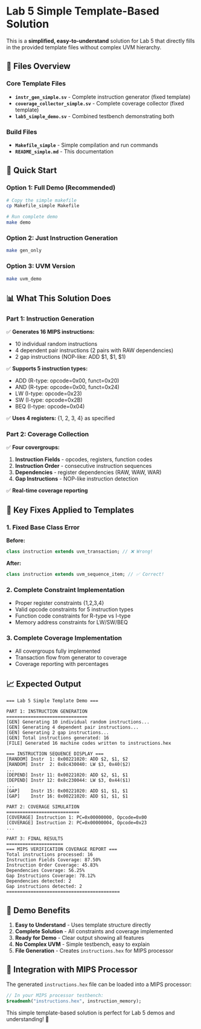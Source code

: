 # Lab 5 Simple Template-Based Solution

This is a **simplified, easy-to-understand** solution for Lab 5 that directly fills in the provided template files without complex UVM hierarchy.

## 📁 Files Overview

### Core Template Files
- **`instr_gen_simple.sv`** - Complete instruction generator (fixed template)
- **`coverage_collector_simple.sv`** - Complete coverage collector (fixed template)  
- **`lab5_simple_demo.sv`** - Combined testbench demonstrating both

### Build Files
- **`Makefile_simple`** - Simple compilation and run commands
- **`README_simple.md`** - This documentation

## 🚀 Quick Start

### Option 1: Full Demo (Recommended)
```bash
# Copy the simple makefile
cp Makefile_simple Makefile

# Run complete demo
make demo
```

### Option 2: Just Instruction Generation
```bash
make gen_only
```

### Option 3: UVM Version
```bash
make uvm_demo
```

## 📊 What This Solution Does

### Part 1: Instruction Generation
✅ **Generates 16 MIPS instructions:**
- 10 individual random instructions
- 4 dependent pair instructions (2 pairs with RAW dependencies) 
- 2 gap instructions (NOP-like: ADD $1, $1, $1)

✅ **Supports 5 instruction types:**
- ADD (R-type: opcode=0x00, funct=0x20)
- AND (R-type: opcode=0x00, funct=0x24)
- LW (I-type: opcode=0x23)
- SW (I-type: opcode=0x2B)
- BEQ (I-type: opcode=0x04)

✅ **Uses 4 registers:** {1, 2, 3, 4} as specified

### Part 2: Coverage Collection
✅ **Four covergroups:**
1. **Instruction Fields** - opcodes, registers, function codes
2. **Instruction Order** - consecutive instruction sequences
3. **Dependencies** - register dependencies (RAW, WAW, WAR)
4. **Gap Instructions** - NOP-like instruction detection

✅ **Real-time coverage reporting**

## 🔧 Key Fixes Applied to Templates

### 1. Fixed Base Class Error
**Before:**
```systemverilog
class instruction extends uvm_transaction; // ❌ Wrong!
```

**After:**
```systemverilog  
class instruction extends uvm_sequence_item; // ✅ Correct!
```

### 2. Complete Constraint Implementation
- Proper register constraints {1,2,3,4}
- Valid opcode constraints for 5 instruction types
- Function code constraints for R-type vs I-type
- Memory address constraints for LW/SW/BEQ

### 3. Complete Coverage Implementation
- All covergroups fully implemented
- Transaction flow from generator to coverage
- Coverage reporting with percentages

## 📈 Expected Output

```
=== Lab 5 Simple Template Demo ===

PART 1: INSTRUCTION GENERATION
==============================
[GEN] Generating 10 individual random instructions...
[GEN] Generating 4 dependent pair instructions...  
[GEN] Generating 2 gap instructions...
[GEN] Total instructions generated: 16
[FILE] Generated 16 machine codes written to instructions.hex

=== INSTRUCTION SEQUENCE DISPLAY ===
[RANDOM] Instr  1: 0x00221020: ADD $2, $1, $2
[RANDOM] Instr  2: 0x8c430040: LW $3, 0x40($2)
...
[DEPEND] Instr 11: 0x00221020: ADD $2, $1, $1  
[DEPEND] Instr 12: 0x8c230044: LW $3, 0x44($1)
...
[GAP]    Instr 15: 0x00221020: ADD $1, $1, $1
[GAP]    Instr 16: 0x00221020: ADD $1, $1, $1

PART 2: COVERAGE SIMULATION
===========================
[COVERAGE] Instruction 1: PC=0x00000000, Opcode=0x00
[COVERAGE] Instruction 2: PC=0x00000004, Opcode=0x23
...

PART 3: FINAL RESULTS
=====================
=== MIPS VERIFICATION COVERAGE REPORT ===
Total instructions processed: 16
Instruction Fields Coverage: 87.50%
Instruction Order Coverage: 45.83% 
Dependencies Coverage: 56.25%
Gap Instructions Coverage: 78.12%
Dependencies detected: 2
Gap instructions detected: 2
==========================================
```

## 🎯 Demo Benefits

1. **Easy to Understand** - Uses template structure directly
2. **Complete Solution** - All constraints and coverage implemented  
3. **Ready for Demo** - Clear output showing all features
4. **No Complex UVM** - Simple testbench, easy to explain
5. **File Generation** - Creates `instructions.hex` for MIPS processor

## 🔄 Integration with MIPS Processor

The generated `instructions.hex` file can be loaded into a MIPS processor:

```systemverilog
// In your MIPS processor testbench:
$readmemh("instructions.hex", instruction_memory);
```

This simple template-based solution is perfect for Lab 5 demos and understanding! 🎉